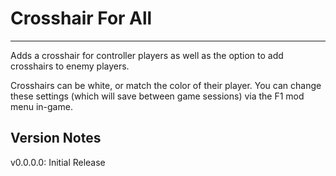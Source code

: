 # Crosshair For All
-------------------

Adds a crosshair for controller players as well as the option to add crosshairs to enemy players.

Crosshairs can be white, or match the color of their player. You can change these settings (which will save between game sessions) via the F1 mod menu in-game.

## Version Notes

v0.0.0.0: Initial Release
